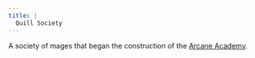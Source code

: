 ```yaml
---
title: |
  Quill Society
---
```


A society of mages that began the construction of the [Arcane Academy](/Locations/Cloud%20Sea/Shards/Gramerai/Arcane%20Academy.md).
